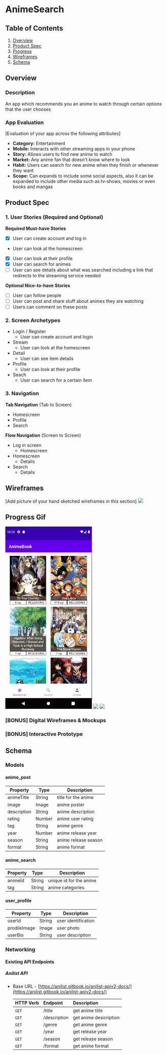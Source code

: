 
# AnimeSearch

## Table of Contents

1. [Overview](#Overview)
1. [Product Spec](#Product-Spec)
1. [Progress](#Progress-Gif)
1. [Wireframes](#Wireframes)
1. [Schema](#Schema)

## Overview

### Description

An app which recommends you an anime to watch through certain options that the user chooses

### App Evaluation

[Evaluation of your app across the following attributes]

- **Category:** Entertainment
- **Mobile:** Interacts with other streaming apps in your phone
- **Story:** Allows users to find new anime to watch
- **Market:** Any anime fan that doesn't know where to look
- **Habit:** Users can search for new anime when they finish or whenever they want
- **Scope:** Can expands to include some social aspects, also it can be expanded to include other media such as tv-shows, movies or even books and mangas

## Product Spec

### 1. User Stories (Required and Optional)

**Required Must-have Stories**

- [x] User can create account and log in
- User can look at the homescreen
- [x] User can look at their profile
- [x] User can search for animes
- [ ] User can see details about what was searched including a link that redirects to the streaming service needed

**Optional Nice-to-have Stories**

- [ ] User can follow people
- [ ] User can post and share stuff about animes they are watching
- [ ] Users can comment on these posts

### 2. Screen Archetypes

- Login / Register
  - User can create account and login
- Stream
  - User can look at the homescreen
- Detail
  - User can see item details
- Profile
  - User can look at their profile
- Seach
  - User can search for a certain item

### 3. Navigation

**Tab Navigation** (Tab to Screen)

- Homescreen
- Profile
- Search

**Flow Navigation** (Screen to Screen)

- Log in screen
  - Homescreen
- Homescreen
  - Details
- Search
  - Details

## Wireframes

[Add picture of your hand sketched wireframes in this section]
<img src="https://i.ibb.co/mF2MXMK/wireframe.jpg" width=600>

## Progress Gif

<img src="progress3.gif">
<img src="https://cdn.discordapp.com/attachments/824288728121868300/839343860110327808/progress.gif">
<img src="https://media0.giphy.com/media/qy2Nzj1xUPTkv1hfDp/giphy.gif?cid=790b7611bcd036c2882d867a160b250a6c1969664cce1cdf&rid=giphy.gif&ct=g">

### [BONUS] Digital Wireframes & Mockups

### [BONUS] Interactive Prototype

## Schema

### Models

#### anime_post

| Property    | Type   | Description          |
| ----------- | ------ | -------------------- |
| animeTitle  | String | title for the anime  |
| image       | Image  | anime poster         |
| description | String | anime description    |
| rating      | Number | anime user rating    |
| tag         | String | anime genre          |
| year        | Number | anime release year   |
| season      | String | anime release season |
| format      | String | anime format         |

#### anime_search

| Property | Type   | Description             |
| -------- | ------ | ----------------------- |
| animeId  | String | unique id for the anime |
| tag      | String | anime categories        |

#### user_profile

| Property     | Type   | Description         |
| ------------ | ------ | ------------------- |
| userId       | String | user identification |
| prodileImage | Image  | user photo          |
| userBio      | String | user description    |

### Networking

#### Existing API Endpoints

##### Anilist API

- Base URL - [https://anilist.gitbook.io/anilist-apiv2-docs/](https://anilist.gitbook.io/anilist-apiv2-docs/)

  | HTTP Verb | Endpoint     | Description            |
  | --------- | ------------ | ---------------------- |
  | `GET`     | /title       | get anime title        |
  | `GET`     | /description | get anime desicription |
  | `GET`     | /genre       | get anime genre        |
  | `GET`     | /year        | get release year       |
  | `GET`     | /season      | get release season     |
  | `GET`     | /format      | get anime format       |

